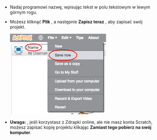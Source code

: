 + Nadaj programowi nazwę, wpisując tekst w polu tekstowym w lewym górnym rogu.

+ Możesz kliknąć **Plik** , a następnie **Zapisz teraz** , aby zapisać swój projekt.
    
    ![zrzut ekranu](images/save.png)

+ **Uwaga:** , jeśli korzystasz z Zdrapki online, ale nie masz konta Scratch, możesz zapisać kopię projektu klikając **Zamiast tego pobierz na swój komputer**.